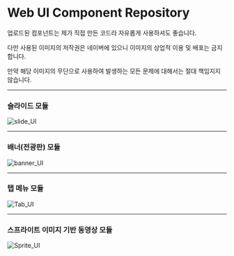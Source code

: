 # Web UI Component Repository
업로드된 컴포넌트는 제가 직접 만든 코드라 자유롭게 사용하셔도 좋습니다.

다만 사용된 이미지의 저작권은 네이버에 있으니 이미지의 상업적 이용 및 배포는 금지합니다.

만약 해당 이미지의 무단으로 사용하여 발생하는 모든 문제에 대해서는 절대 책임지지 않습니다.

----- 

### 슬라이드 모듈
![slide_UI](https://github.com/DustinYook/Project_WebUIComponent/blob/master/image/Slide_UI.gif)

-----

### 배너(전광판) 모듈
![banner_UI](https://github.com/DustinYook/Project_WebUIComponent/blob/master/image/banner_UI.gif)

----- 

### 탭 메뉴 모듈
![Tab_UI](https://github.com/DustinYook/Project_WebUIComponent/blob/master/image/tab_UI.gif)

-----

### 스프라이트 이미지 기반 동영상 모듈
![Sprite_UI](https://github.com/DustinYook/Project_WebUIComponent/blob/master/image/Sprite_UI.gif)
